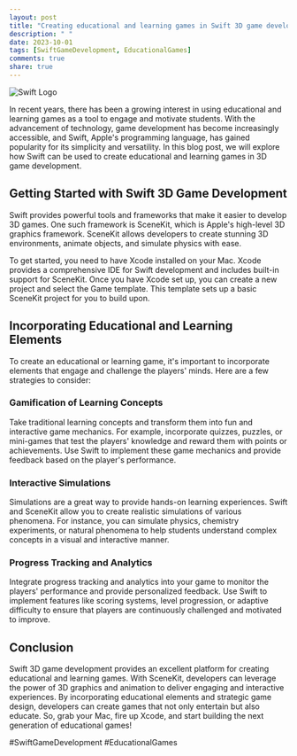 ```yaml
---
layout: post
title: "Creating educational and learning games in Swift 3D game development"
description: " "
date: 2023-10-01
tags: [SwiftGameDevelopment, EducationalGames]
comments: true
share: true
---
```


![Swift Logo](https://swift.org/assets/images/swift-logo.svg)

In recent years, there has been a growing interest in using educational and learning games as a tool to engage and motivate students. With the advancement of technology, game development has become increasingly accessible, and Swift, Apple's programming language, has gained popularity for its simplicity and versatility. In this blog post, we will explore how Swift can be used to create educational and learning games in 3D game development.

## Getting Started with Swift 3D Game Development

Swift provides powerful tools and frameworks that make it easier to develop 3D games. One such framework is SceneKit, which is Apple's high-level 3D graphics framework. SceneKit allows developers to create stunning 3D environments, animate objects, and simulate physics with ease.

To get started, you need to have Xcode installed on your Mac. Xcode provides a comprehensive IDE for Swift development and includes built-in support for SceneKit. Once you have Xcode set up, you can create a new project and select the Game template. This template sets up a basic SceneKit project for you to build upon.

## Incorporating Educational and Learning Elements

To create an educational or learning game, it's important to incorporate elements that engage and challenge the players' minds. Here are a few strategies to consider:

### Gamification of Learning Concepts

Take traditional learning concepts and transform them into fun and interactive game mechanics. For example, incorporate quizzes, puzzles, or mini-games that test the players' knowledge and reward them with points or achievements. Use Swift to implement these game mechanics and provide feedback based on the player's performance.

### Interactive Simulations

Simulations are a great way to provide hands-on learning experiences. Swift and SceneKit allow you to create realistic simulations of various phenomena. For instance, you can simulate physics, chemistry experiments, or natural phenomena to help students understand complex concepts in a visual and interactive manner.

### Progress Tracking and Analytics

Integrate progress tracking and analytics into your game to monitor the players' performance and provide personalized feedback. Use Swift to implement features like scoring systems, level progression, or adaptive difficulty to ensure that players are continuously challenged and motivated to improve.

## Conclusion

Swift 3D game development provides an excellent platform for creating educational and learning games. With SceneKit, developers can leverage the power of 3D graphics and animation to deliver engaging and interactive experiences. By incorporating educational elements and strategic game design, developers can create games that not only entertain but also educate. So, grab your Mac, fire up Xcode, and start building the next generation of educational games!

#SwiftGameDevelopment #EducationalGames